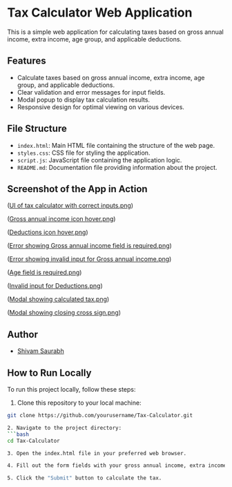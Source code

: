 # Tax Calculator Web Application

This is a simple web application for calculating taxes based on gross annual income, extra income, age group, and applicable deductions.

## Features

- Calculate taxes based on gross annual income, extra income, age group, and applicable deductions.
- Clear validation and error messages for input fields.
- Modal popup to display tax calculation results.
- Responsive design for optimal viewing on various devices.

## File Structure

- `index.html`: Main HTML file containing the structure of the web page.
- `styles.css`: CSS file for styling the application.
- `script.js`: JavaScript file containing the application logic.
- `README.md`: Documentation file providing information about the project.

## Screenshot of  the App in Action

([UI of tax calculator with correct inputs.png](https://github.com/shivamsaurabh76/Tax-Calculator/blob/main/UI%20of%20tax%20calculator%20with%20correct%20inputs.png))

([Gross annual income icon hover.png](https://github.com/shivamsaurabh76/Tax-Calculator/blob/main/Gross%20annual%20income%20icon%20hover.jpg))

([Deductions icon hover.png](https://github.com/shivamsaurabh76/Tax-Calculator/blob/main/Deductions%20icon%20hover.jpg))

([Error showing Gross annual income field is required.png](https://github.com/shivamsaurabh76/Tax-Calculator/blob/main/Error%20showing%20Gross%20annual%20income%20field%20is%20required.png))

([Error showing invalid input for Gross annual income.png](https://github.com/shivamsaurabh76/Tax-Calculator/blob/main/Error%20showing%20invalid%20input%20for%20Gross%20annual%20income.png))

([Age field is required.png](https://github.com/shivamsaurabh76/Tax-Calculator/blob/main/Age%20field%20is%20required.png))

([Invalid input for Deductions.png](https://github.com/shivamsaurabh76/Tax-Calculator/blob/main/Invalid%20input%20for%20Deductions.png))

([Modal showing calculated tax.png](https://github.com/shivamsaurabh76/Tax-Calculator/blob/main/Modal%20showing%20calculated%20tax.png))

([Modal showing closing cross sign.png](https://github.com/shivamsaurabh76/Tax-Calculator/blob/main/Modal%20showing%20closing%20cross%20sign.png))
  
## Author

- [Shivam Saurabh](https://github.com/shivamsaurabh76)

## How to Run Locally

To run this project locally, follow these steps:

1. Clone this repository to your local machine:
```bash
git clone https://github.com/yourusername/Tax-Calculator.git

2. Navigate to the project directory:
```bash
cd Tax-Calculator

3. Open the index.html file in your preferred web browser.

4. Fill out the form fields with your gross annual income, extra income, age group, and applicable deductions.

5. Click the "Submit" button to calculate the tax.
